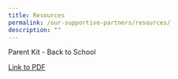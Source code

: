 ```yaml
---
title: Resources
permalink: /our-supportive-partners/resources/
description: ""
---
```


<p>Parent Kit - Back to School</p>
<a href="/files/Resource%20Kit%20-%20Parent%20Kit%20-%20Back%20to%20School.pdf">Link to PDF</a>
